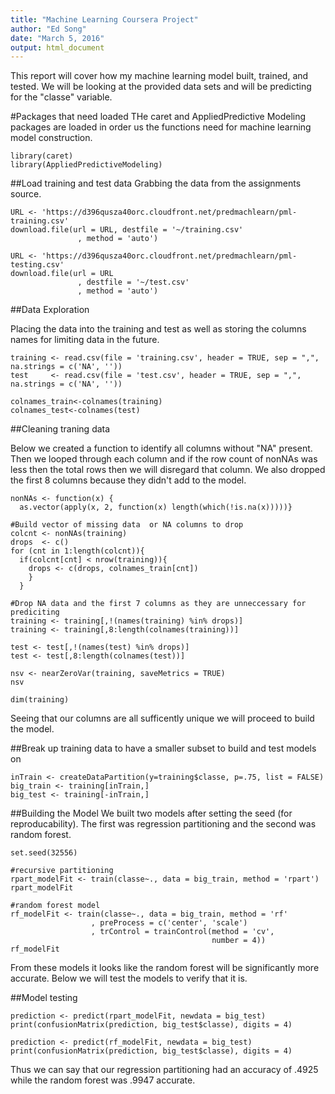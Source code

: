 ```yaml
---
title: "Machine Learning Coursera Project"
author: "Ed Song"
date: "March 5, 2016"
output: html_document
---
```


This report will cover how my machine learning model built, trained, and tested. We will be looking at the provided data sets and will be predicting for the "classe" variable.

#Packages that need loaded
THe caret and AppliedPredictive Modeling packages are loaded in order us the functions need for machine learning model construction.

```{r}
library(caret)
library(AppliedPredictiveModeling)
```

##Load training and test data
Grabbing the data from the assignments source.
```{r}
URL <- 'https://d396qusza40orc.cloudfront.net/predmachlearn/pml-training.csv'
download.file(url = URL, destfile = '~/training.csv'
               , method = 'auto')

URL <- 'https://d396qusza40orc.cloudfront.net/predmachlearn/pml-testing.csv'
download.file(url = URL 
               , destfile = '~/test.csv'
               , method = 'auto')
```


##Data Exploration

Placing the data into the training and test as well as storing the columns names for limiting data in the future.
```{r}
training <- read.csv(file = 'training.csv', header = TRUE, sep = ",", na.strings = c('NA', ''))
test     <- read.csv(file = 'test.csv', header = TRUE, sep = ",", na.strings = c('NA', ''))

colnames_train<-colnames(training)
colnames_test<-colnames(test)
```

##Cleaning traning data

Below we created a function to identify all columns without "NA" present. Then we looped through each column and if the row count of nonNAs was less then the total rows then we will disregard that column. We also dropped the first 8 columns because they didn't add to the model.
```{r}
nonNAs <- function(x) {
  as.vector(apply(x, 2, function(x) length(which(!is.na(x)))))}

#Build vector of missing data  or NA columns to drop
colcnt <- nonNAs(training)
drops  <- c()
for (cnt in 1:length(colcnt)){
  if(colcnt[cnt] < nrow(training)){
    drops <- c(drops, colnames_train[cnt])
    }
  }

#Drop NA data and the first 7 columns as they are unneccessary for prediciting
training <- training[,!(names(training) %in% drops)]
training <- training[,8:length(colnames(training))]

test <- test[,!(names(test) %in% drops)]
test <- test[,8:length(colnames(test))]

nsv <- nearZeroVar(training, saveMetrics = TRUE)
nsv

dim(training)
```
Seeing that our columns are all sufficently unique we will proceed to build the model.


##Break up training data to have a smaller subset to build and test models on
```{r}
inTrain <- createDataPartition(y=training$classe, p=.75, list = FALSE)
big_train <- training[inTrain,]
big_test <- training[-inTrain,]
```


##Building the Model
We built two models after setting the seed (for reproducability). The first was regression partitioning and the second was random forest.
```{r}
set.seed(32556)

#recursive partitioning
rpart_modelFit <- train(classe~., data = big_train, method = 'rpart')
rpart_modelFit

#random forest model
rf_modelFit <- train(classe~., data = big_train, method = 'rf'
                  , preProcess = c('center', 'scale')
                  , trControl = trainControl(method = 'cv',
                                             number = 4))
rf_modelFit
```
From these models it looks like the random forest will be significantly more accurate. Below we will test the models to verify that it is.


##Model testing
```{r}
prediction <- predict(rpart_modelFit, newdata = big_test)
print(confusionMatrix(prediction, big_test$classe), digits = 4)

prediction <- predict(rf_modelFit, newdata = big_test)
print(confusionMatrix(prediction, big_test$classe), digits = 4)
```

Thus we can say that our regression partitioning had an accuracy of .4925 while the random forest was .9947 accurate.
